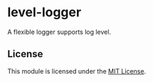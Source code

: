 # level-logger
A flexible logger supports log level.

## License
This module is licensed under the [MIT License](./LICENSE).
